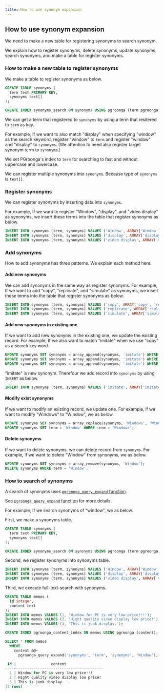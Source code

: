 ```yaml
---
title: How to use synonym expansion
---
```


## How to use synonym expansion

We need to make a new table for registering synonyms to search synonym.

We explain how to register synonyms, delete synonyms, update synonyms, search synonyms, and make a table for register synonyms.

### How to make a new table to register synonyms

We make a table to register synonyms as below.

```sql
CREATE TABLE synonyms (
  term text PRIMARY KEY,
  synonyms text[]
);

CREATE INDEX synonyms_search ON synonyms USING pgroonga (term pgroonga.text_term_search_ops_v2);
```

We can get a term that registered to `synonyms` by using a term that resitered to `term` as key.

For example, If we want to also match "display" when specifying "window" as the search keyword, register "window" to `term` and register "window" and "display" to `synonyms`.
(We attention to need also register target synonym term to `synonyms`.)

We set PGroonga's index to `term` for searching to fast and without uppercase and lowercase.

We can register multiple synonyms into `synonyms`.
Because type of `synonyms` is `text[]`.

### Register synonyms

We can register synonyms by inserting data into `synonyms`.

For example, If we want to register "Window", "display", and "video display" as synonyms, we insert these terms into the table that register synonyms as below.

```sql
INSERT INTO synonyms (term, synonyms) VALUES ('Window', ARRAY['Window', 'display', 'video display']);
INSERT INTO synonyms (term, synonyms) VALUES ('display', ARRAY['display', 'Window', 'video display']);
INSERT INTO synonyms (term, synonyms) VALUES ('video display', ARRAY['video display', 'Window', 'display']);
```

### Add synonyms

How to add synonyms has three patterns.
We explain each method here.

#### Add new synonyms

We can add synonyms in the same way as register synonyms.
For example, If we want to add "copy", "replicate", and "simulate" as synonyms, we insert these terms into the table that register synonyms as below.

```sql
INSERT INTO synonyms (term, synonyms) VALUES ('copy', ARRAY['copy', 'replicate', 'simulate']);
INSERT INTO synonyms (term, synonyms) VALUES ('replicate', ARRAY['replicate', 'copy', 'simulate']);
INSERT INTO synonyms (term, synonyms) VALUES ('simulate', ARRAY['simulate', 'copy', 'replicate']);
```

#### Add new synonyms in existing one

If we want to add new synonyms in the existing one, we update the existing record.
For example, If we also want to match "imitate" when we use "copy" as a search key word.

```sql
UPDATE synonyms SET synonyms = array_append(synonyms, 'imitate') WHERE term = 'copy';
UPDATE synonyms SET synonyms = array_append(synonyms, 'imitate') WHERE term = 'replicate';
UPDATE synonyms SET synonyms = array_append(synonyms, 'imitate') WHERE term = 'simulate';
```

"imitate" is new synonym. Therefour we add record into `synonyms` by using `INSERT` as below.

```sql
INSERT INTO synonyms (term, synonyms) VALUES ('imitate', ARRAY['imitate', 'copy', 'replicate', 'simulate']);
```

#### Modify exist synonyms

If we want to modify an existing record, we update one.
For example, if we want to modify "Windows" to "Window", we as below.

```sql
UPDATE synonyms SET synonyms = array_replace(synonyms, 'Windows', 'Window') WHERE term = 'display' OR term = 'video display' OR term = 'Windows';
UPDATE synonyms SET term = 'Window' WHERE term = 'Windows';
```

#### Delete synonyms

If we want to delete synonyms, we can delete record from `synonyms`.
For example, If we want to delete "Window" from synonyms, we as below.

```sql
UPDATE synonyms SET synonyms = array_remove(synonyms, 'Window');
DELETE synonyms WHERE term = 'Window';
```

### How to search of synonyms

A search of synonyms uses [`pgroonga_query_expand` function](../reference/functions/pgroonga-query-expand.html).

See [`pgroonga_query_expand` function](../reference/functions/pgroonga-query-expand.html) for more details.

For example, If we search synonyms of "window", we as below.

First, we make a synonyms table.

```sql
CREATE TABLE synonyms (
  term text PRIMARY KEY,
  synonyms text[]
);

CREATE INDEX synonyms_search ON synonyms USING pgroonga (term pgroonga.text_term_search_ops_v2);
```

Second, we register synonyms into synonyms table.

```sql
INSERT INTO synonyms (term, synonyms) VALUES ('Window', ARRAY['Window', 'display', 'video display']);
INSERT INTO synonyms (term, synonyms) VALUES ('display', ARRAY['display', 'Window', 'video display']);
INSERT INTO synonyms (term, synonyms) VALUES ('video display', ARRAY['video display', 'Window', 'display']);
```

Third, we execute full-text-search with synonyms.

```sql
CREATE TABLE memos (
  id integer,
  content text
);
INSERT INTO memos VALUES (1, 'Window for PC is very low price!!!');
INSERT INTO memos VALUES (2, 'Hight quality video display low price!');
INSERT INTO memos VALUES (3, 'This is junk display.');

CREATE INDEX pgroonga_content_index ON memos USING pgroonga (content);

SELECT * FROM memos
  WHERE
    content &@~
      pgroonga_query_expand('synonyms', 'term', 'synonyms', 'Window');

 id |                content                 
----+----------------------------------------
  1 | Window for PC is very low price!!!
  2 | Hight quality video display low price!
  3 | This is junk display.
(3 rows)
```

[synonym-expansion]:../install/windows.html
